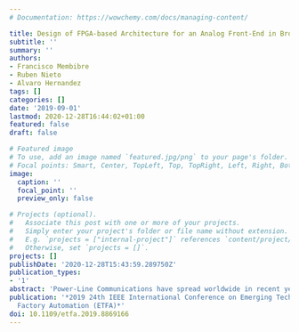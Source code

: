 ```yaml
---
# Documentation: https://wowchemy.com/docs/managing-content/

title: Design of FPGA-based Architecture for an Analog Front-End in Broadband PLC
subtitle: ''
summary: ''
authors:
- Francisco Membibre
- Ruben Nieto
- Alvaro Hernandez
tags: []
categories: []
date: '2019-09-01'
lastmod: 2020-12-28T16:44:02+01:00
featured: false
draft: false

# Featured image
# To use, add an image named `featured.jpg/png` to your page's folder.
# Focal points: Smart, Center, TopLeft, Top, TopRight, Left, Right, BottomLeft, Bottom, BottomRight.
image:
  caption: ''
  focal_point: ''
  preview_only: false

# Projects (optional).
#   Associate this post with one or more of your projects.
#   Simply enter your project's folder or file name without extension.
#   E.g. `projects = ["internal-project"]` references `content/project/deep-learning/index.md`.
#   Otherwise, set `projects = []`.
projects: []
publishDate: '2020-12-28T15:43:59.289750Z'
publication_types:
- '1'
abstract: 'Power-Line Communications have spread worldwide in recent years, mainly due to their increasing importance as a feasible alternative to provide broadband data access in certain domains, such as Smart Grids, Internet of Things or industrial environments in general, where the mains are available. Broadband PLC implies significant computational requirements, often related to multi-carrier modulations and high data rates that should be managed in parallel. Furthermore, these data rates also involve the necessity of specific analog front-ends (AFE), capable of tackling the corresponding high sampling frequencies in A/D and D/A converters. This work describes the design of an FPGA-based (Field-Programmable Gate Array) architecture, in charge of managing an ad-hoc AFE for broadband PLC. The proposal also implements a Filter-Bank Multi-Carrier (FBMC) modulation as medium access technique and a synchronism based on pilot sequences. A dedicated peripheral has been designed for that purpose, which has been integrated in a System-on-Chip (SoC). The proposal has been verified experimentally, validating the expected functionality.'
publication: '*2019 24th IEEE International Conference on Emerging Technologies and
  Factory Automation (ETFA)*'
doi: 10.1109/etfa.2019.8869166
---
```

